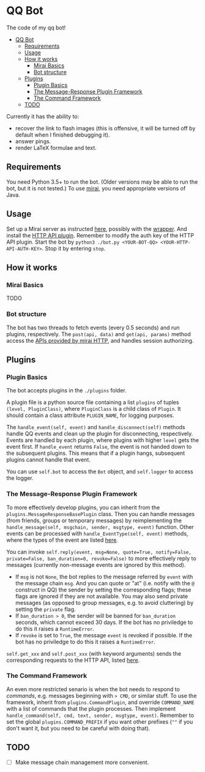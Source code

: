 # QQ Bot

The code of my qq bot!

- [QQ Bot](#qq-bot)
  - [Requirements](#requirements)
  - [Usage](#usage)
  - [How it works](#how-it-works)
    - [Mirai Basics](#mirai-basics)
    - [Bot structure](#bot-structure)
  - [Plugins](#plugins)
    - [Plugin Basics](#plugin-basics)
    - [The Message-Response Plugin Framework](#the-message-response-plugin-framework)
    - [The Command Framework](#the-command-framework)
  - [TODO](#todo)

Currently it has the ability to:
- recover the link to flash images (this is offensive, it will be turned off by default when I finished debugging it).
- answer pings.
- render LaTeX formulae and text.

## Requirements

You need Python 3.5+ to run the bot. (Older versions may be able to run the bot, but it is not tested.) To use [mirai](https://github.com/mamoe/mirai), you need appropriate versions of Java.

## Usage

Set up a Mirai server as instructed [here](https://github.com/mamoe/mirai), possibly with the [wrapper](https://github.com/mamoe/mirai-console-wrapper). And install the [HTTP API plugin](https://github.com/mamoe/mirai-api-http). Remember to modify the auth key of the HTTP API plugin. Start the bot by `python3 ./bot.py <YOUR-BOT-QQ> <YOUR-HTTP-API-AUTH-KEY>`. Stop it by entering `stop`.

## How it works

### Mirai Basics

TODO

### Bot structure

The bot has two threads to fetch events (every 0.5 seconds) and run plugins, respectively. The `post(api, data)` and `get(api, params)` method access the [APIs provided by mirai HTTP](https://github.com/mamoe/mirai-api-http), and handles session authorizing.

## Plugins

### Plugin Basics

The bot accepts plugins in the `./plugins` folder.

A plugin file is a python source file containing a list `plugins` of tuples `(level, PluginClass)`, where `PluginClass` is a child class of `Plugin`. It should contain a class attribute `PLUGIN_NAME`, for logging purposes.

The `handle_event(self, event)` and `handle_disconnect(self)` methods handle QQ events and clean up the plugin for disconnecting, respectively. Events are handled by each plugin, where plugins with higher `level` gets the event first. If `handle_event` returns `False`, the event is not handed down to the subsequent plugins. This means that if a plugin hangs, subsequent plugins cannot handle that event.

You can use `self.bot` to access the `Bot` object, and `self.logger` to access the logger.

### The Message-Response Plugin Framework

To more effectively develop plugins, you can inherit from the `plugins.MessageResponseBasePlugin` class. Then you can handle messages (from friends, groups or temporary messages) by reimplementing the `handle_message(self, msgchain, sender, msgtype, event)` function. Other events can be processed with `handle_EventType(self, event)` methods, where the types of the event are listed [here](https://github.com/mamoe/mirai-api-http/blob/master/EventType.md).

You can invoke `self.reply(event, msg=None, quote=True, notify=False, private=False, ban_duration=0, revoke=False)` to more effectively reply to messages (currently non-message events are ignored by this method).
- If `msg` is not `None`, the bot replies to the message referred by `event` with the message chain `msg`. And you can quote or "at" (i.e. notify with the `@` construct in QQ) the sender by setting the corresponding flags; these flags are ignored if they are not available. You may also send private messages (as opposed to group messages, e.g. to avoid cluttering) by setting the `private` flag.
- If `ban_duration > 0`, the sender will be banned for `ban_duration` seconds, which cannot exceed 30 days. If the bot has no priviledge to do this it raises a `RuntimeError`.
- If `revoke` is set to `True`, the message `event` is revoked if possible. If the bot has no priviledge to do this it raises a `RuntimeError`.

`self.get_xxx` and `self.post_xxx` (with keyword arguments) sends the corresponding requests to the HTTP API, listed [here](https://github.com/mamoe/mirai-api-http).

### The Command Framework

An even more restricted senario is when the bot needs to respond to _commands_, e.g. messages beginning with `> CMD`, or similar stuff. To use the framework, inherit from `plugins.CommandPlugin`, and override `COMMAND_NAME` with a list of commands that the plugin processes. Then implement `handle_command(self, cmd, text, sender, msgtype, event)`. Remember to set the global `plugins.COMMAND_PREFIX` if you want other prefixes (`""` if you don't want it, but you need to be careful with doing that).

## TODO

 - [ ] Make message chain management more convenient.
